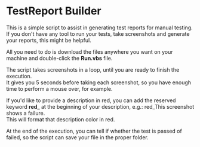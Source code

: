 # TestReport Builder

This is a simple script to assist in generating test reports for manual testing.
If you don't have any tool to run your tests, take screenshots and generate your reports, this might be helpful.

All you need to do is download the files anywhere you want on your machine and double-click the **Run.vbs** file.

The script takes screenshots in a loop, until you are ready to finish the execution.  
It gives you 5 seconds before taking each screenshot, so you have enough time to perform a mouse over, for example.  

If you'd like to provide a description in red, you can add the reserved keyword **red_** at the beginning of your description, e.g.: red_This screenshot shows a failure.  
This will format that description color in red.

At the end of the execution, you can tell if whether the test is passed of failed, so the script can save your file in the proper folder.
